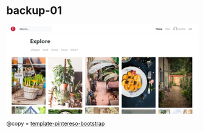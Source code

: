 # backup-01


<img src="https://github.com/aan-agustiono/backup-01/blob/main/assets/img/screenshot.jpg">

@copy = <a href="https://github.com/wowthemesnet/template-pintereso-bootstrap-html/archive/master.zip">template-pintereso-bootstrap</a>
